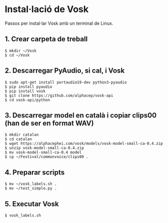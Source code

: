 # Instal·lació de Vosk
Passos per instal·lar Vosk amb un terminal de Linux.

## 1. Crear carpeta de treball
```
$ mkdir ~/Vosk
$ cd ~/Vosk
```

## 2. Descarregar PyAudio, si cal, i Vosk
```
$ sudo apt-get install portaudio19-dev python3-pyaudio
$ pip install pyaudio
$ pip install vosk
$ git clone https://github.com/alphacep/vosk-api
$ cd vosk-api/python
```

## 3. Descarregar model en català i copiar clips00 (han de ser en format WAV)
```
$ mkdir catalan
$ cd catalan
$ wget https://alphacephei.com/vosk/models/vosk-model-small-ca-0.4.zip
$ unzip vosk-model-small-ca-0.4.zip
$ mv vosk-model-small-ca-0.4 model
$ cp ~/Festival/commonvoice/clips00 .
```

## 4. Preparar scripts
```
$ mv ~/vosk_labels.sh .
$ mv ~/test_simple.py .
```

## 5. Executar Vosk
```
$ vosk_labels.sh
```
